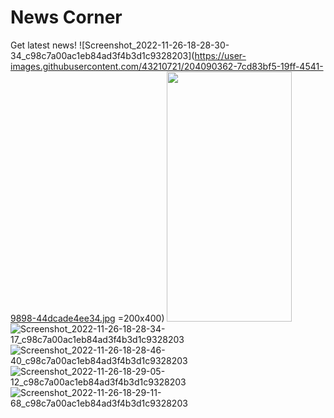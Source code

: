 # News Corner
Get latest news!
![Screenshot_2022-11-26-18-28-30-34_c98c7a00ac1eb84ad3f4b3d1c9328203](https://user-images.githubusercontent.com/43210721/204090362-7cd83bf5-19ff-4541-9898-44dcade4ee34.jpg =200x400)
<img src="https://user-images.githubusercontent.com/43210721/204090362-7cd83bf5-19ff-4541-9898-44dcade4ee34.jpg" width="200" height="400" />
![Screenshot_2022-11-26-18-28-34-17_c98c7a00ac1eb84ad3f4b3d1c9328203](https://user-images.githubusercontent.com/43210721/204090372-d677423b-8c5e-4101-b413-ccad33a00072.jpg)
![Screenshot_2022-11-26-18-28-46-40_c98c7a00ac1eb84ad3f4b3d1c9328203](https://user-images.githubusercontent.com/43210721/204090377-d9b8cefa-de9e-4d00-b8d5-c912e09ba836.jpg)
![Screenshot_2022-11-26-18-29-05-12_c98c7a00ac1eb84ad3f4b3d1c9328203](https://user-images.githubusercontent.com/43210721/204090378-cae3a6d0-0108-4e52-b5ce-9b68ca3bfb83.jpg)
![Screenshot_2022-11-26-18-29-11-68_c98c7a00ac1eb84ad3f4b3d1c9328203](https://user-images.githubusercontent.com/43210721/204090380-9e741de6-8021-4365-b671-7c611d24514e.jpg)
